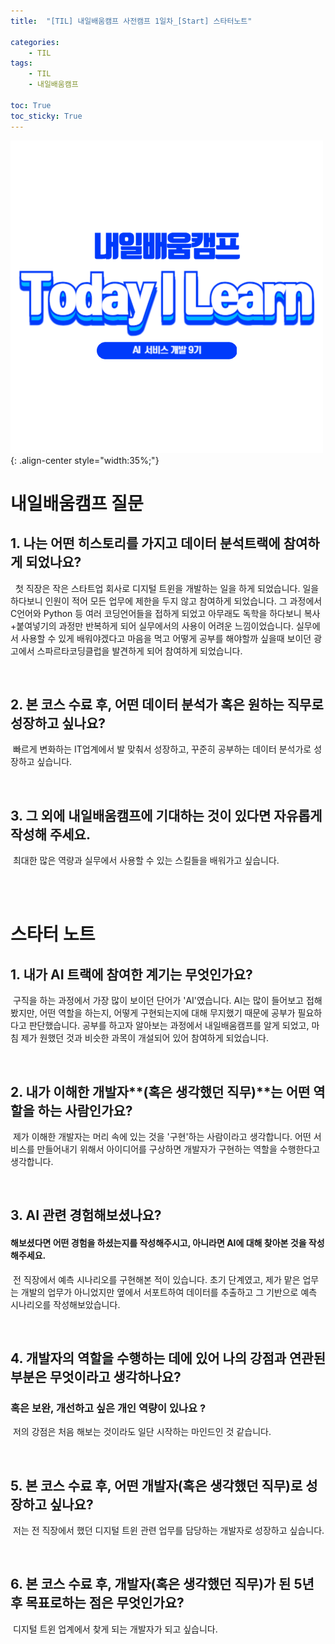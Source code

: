 ```yaml
---
title:  "[TIL] 내일배움캠프 사전캠프 1일차_[Start] 스타터노트" 

categories: 
    - TIL
tags: 
    - TIL
    - 내일배움캠프

toc: True
toc_sticky: True
---
```



![TIL](/assets/images/TIL1.png){: .align-center style="width:35%;"}


# 내일배움캠프 질문
## 1. 나는 어떤 히스토리를 가지고 데이터 분석트랙에 참여하게 되었나요?

&nbsp; 첫 직장은 작은 스타트업 회사로 디지털 트윈을 개발하는 일을 하게 되었습니다. 일을 하다보니 인원이 적어 모든 업무에 제한을 두지 않고 참여하게 되었습니다. 그 과정에서 C언어와 Python 등 여러 코딩언어들을 접하게 되었고 아무래도 독학을 하다보니 복사+붙여넣기의 과정만 반복하게 되어 실무에서의 사용이 어려운 느낌이었습니다. 실무에서 사용할 수 있게 배워야겠다고 마음을 먹고 어떻게 공부를 해야할까 싶을때 보이던 광고에서 스파르타코딩클럽을 발견하게 되어 참여하게 되었습니다.

<br>

## 2. 본 코스 수료 후, 어떤 데이터 분석가 혹은 원하는 직무로 성장하고 싶나요?

&nbsp;빠르게 변화하는 IT업계에서 발 맞춰서 성장하고, 꾸준히 공부하는 데이터 분석가로 성장하고 싶습니다.

<br>

## 3. 그 외에 내일배움캠프에 기대하는 것이 있다면 자유롭게 작성해 주세요.

&nbsp;최대한 많은 역량과 실무에서 사용할 수 있는 스킬들을 배워가고 싶습니다.

<br>
<br>

# 스타터 노트
## 1. 내가 AI 트랙에 참여한 계기는 무엇인가요?

&nbsp;구직을 하는 과정에서 가장 많이 보이던 단어가 'AI'였습니다. AI는 많이 들어보고 접해봤지만, 어떤 역할을 하는지, 어떻게 구현되는지에 대해 무지했기 때문에 공부가 필요하다고 판단했습니다. 공부를 하고자 알아보는 과정에서 내일배움캠프를 알게 되었고, 마침 제가 원했던 것과 비슷한 과목이 개설되어 있어 참여하게 되었습니다.

<br>

## 2. 내가 이해한 개발자**(혹은 생각했던 직무)**는 어떤 역할을 하는 사람인가요?

&nbsp;제가 이해한 개발자는 머리 속에 있는 것을 '구현'하는 사람이라고 생각합니다. 어떤 서비스를 만들어내기 위해서 아이디어를 구상하면 개발자가 구현하는 역할을 수행한다고 생각합니다.

<br>

## 3. AI 관련 경험해보셨나요? 
#### 해보셨다면 어떤 경험을 하셨는지를 작성해주시고, 아니라면 AI에 대해 찾아본 것을 작성해주세요.

&nbsp;전 직장에서 예측 시나리오를 구현해본 적이 있습니다. 초기 단계였고, 제가 맡은 업무는 개발의 업무가 아니었지만 옆에서 서포트하여 데이터를 추출하고 그 기반으로 예측 시나리오를 작성해보았습니다.

<br>

## 4. 개발자의 역할을 수행하는 데에 있어 나의 강점과 연관된 부분은 무엇이라고 생각하나요? 
### 혹은 보완, 개선하고 싶은 개인 역량이 있나요 ?

&nbsp;저의 강점은 처음 해보는 것이라도 일단 시작하는 마인드인 것 같습니다. 

<br>

## 5. 본 코스 수료 후, 어떤 개발자(혹은 생각했던 직무)로 성장하고 싶나요?

&nbsp;저는 전 직장에서 했던 디지털 트윈 관련 업무를 담당하는 개발자로 성장하고 싶습니다.

<br>

## 6. 본 코스 수료 후, 개발자(혹은 생각했던 직무)가 된 5년 후 목표로하는 점은 무엇인가요?

&nbsp;디지털 트윈 업계에서 찾게 되는 개발자가 되고 싶습니다.